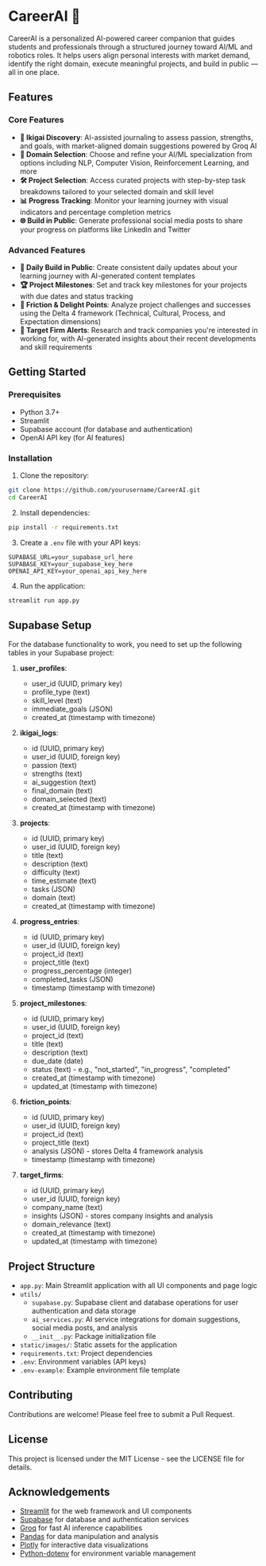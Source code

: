 # CareerAI 🚀

CareerAI is a personalized AI-powered career companion that guides students and professionals through a structured journey toward AI/ML and robotics roles. It helps users align personal interests with market demand, identify the right domain, execute meaningful projects, and build in public — all in one place.

## Features

### Core Features
- **🎯 Ikigai Discovery**: AI-assisted journaling to assess passion, strengths, and goals, with market-aligned domain suggestions powered by Groq AI
- **🧩 Domain Selection**: Choose and refine your AI/ML specialization from options including NLP, Computer Vision, Reinforcement Learning, and more
- **🛠️ Project Selection**: Access curated projects with step-by-step task breakdowns tailored to your selected domain and skill level
- **📊 Progress Tracking**: Monitor your learning journey with visual indicators and percentage completion metrics
- **🌐 Build in Public**: Generate professional social media posts to share your progress on platforms like LinkedIn and Twitter

### Advanced Features
- **📝 Daily Build in Public**: Create consistent daily updates about your learning journey with AI-generated content templates
- **🏆 Project Milestones**: Set and track key milestones for your projects with due dates and status tracking
- **🔄 Friction & Delight Points**: Analyze project challenges and successes using the Delta 4 framework (Technical, Cultural, Process, and Expectation dimensions)
- **🎯 Target Firm Alerts**: Research and track companies you're interested in working for, with AI-generated insights about their recent developments and skill requirements

## Getting Started

### Prerequisites

- Python 3.7+
- Streamlit
- Supabase account (for database and authentication)
- OpenAI API key (for AI features)

### Installation

1. Clone the repository:
```bash
git clone https://github.com/yourusername/CareerAI.git
cd CareerAI
```

2. Install dependencies:
```bash
pip install -r requirements.txt
```

3. Create a `.env` file with your API keys:
```
SUPABASE_URL=your_supabase_url_here
SUPABASE_KEY=your_supabase_key_here
OPENAI_API_KEY=your_openai_api_key_here
```

4. Run the application:
```bash
streamlit run app.py
```

## Supabase Setup

For the database functionality to work, you need to set up the following tables in your Supabase project:

1. **user_profiles**:
   - user_id (UUID, primary key)
   - profile_type (text)
   - skill_level (text)
   - immediate_goals (JSON)
   - created_at (timestamp with timezone)

2. **ikigai_logs**:
   - id (UUID, primary key)
   - user_id (UUID, foreign key)
   - passion (text)
   - strengths (text)
   - ai_suggestion (text)
   - final_domain (text)
   - domain_selected (text)
   - created_at (timestamp with timezone)

3. **projects**:
   - id (UUID, primary key)
   - user_id (UUID, foreign key)
   - title (text)
   - description (text)
   - difficulty (text)
   - time_estimate (text)
   - tasks (JSON)
   - domain (text)
   - created_at (timestamp with timezone)

4. **progress_entries**:
   - id (UUID, primary key)
   - user_id (UUID, foreign key)
   - project_id (text)
   - project_title (text)
   - progress_percentage (integer)
   - completed_tasks (JSON)
   - timestamp (timestamp with timezone)
   
5. **project_milestones**:
   - id (UUID, primary key)
   - user_id (UUID, foreign key)
   - project_id (text)
   - title (text)
   - description (text)
   - due_date (date)
   - status (text) - e.g., "not_started", "in_progress", "completed"
   - created_at (timestamp with timezone)
   - updated_at (timestamp with timezone)
   
6. **friction_points**:
   - id (UUID, primary key)
   - user_id (UUID, foreign key)
   - project_id (text)
   - project_title (text)
   - analysis (JSON) - stores Delta 4 framework analysis
   - timestamp (timestamp with timezone)
   
7. **target_firms**:
   - id (UUID, primary key)
   - user_id (UUID, foreign key)
   - company_name (text)
   - insights (JSON) - stores company insights and analysis
   - domain_relevance (text)
   - created_at (timestamp with timezone)
   - updated_at (timestamp with timezone)

## Project Structure

- `app.py`: Main Streamlit application with all UI components and page logic
- `utils/`
  - `supabase.py`: Supabase client and database operations for user authentication and data storage
  - `ai_services.py`: AI service integrations for domain suggestions, social media posts, and analysis
  - `__init__.py`: Package initialization file
- `static/images/`: Static assets for the application
- `requirements.txt`: Project dependencies
- `.env`: Environment variables (API keys)
- `.env-example`: Example environment file template

## Contributing

Contributions are welcome! Please feel free to submit a Pull Request.

## License

This project is licensed under the MIT License - see the LICENSE file for details.

## Acknowledgements

- [Streamlit](https://streamlit.io/) for the web framework and UI components
- [Supabase](https://supabase.io/) for database and authentication services
- [Groq](https://groq.com/) for fast AI inference capabilities
- [Pandas](https://pandas.pydata.org/) for data manipulation and analysis
- [Plotly](https://plotly.com/) for interactive data visualizations
- [Python-dotenv](https://github.com/theskumar/python-dotenv) for environment variable management